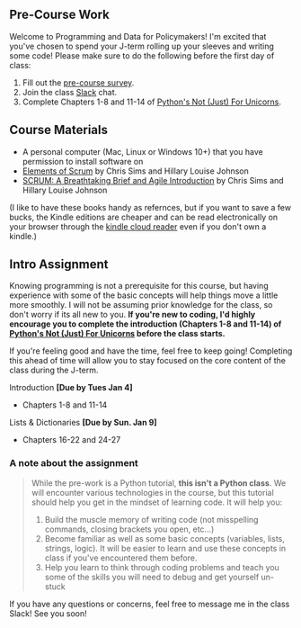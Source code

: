 ## Pre-Course Work

Welcome to Programming and Data for Policymakers! I'm excited that you've chosen to spend your J-term rolling up your sleeves and writing some code! Please make sure to do the following before the first day of class:

1. Fill out the [pre-course survey](https://docs.google.com/forms/d/e/1FAIpQLScyOF23yyI5G-JsZCRdy0nruKnXFmZzxzOlmXqAj2RS7zWiiw/viewform?usp=sf_link). 
2. Join the class [Slack](https://join.slack.com/t/code4policy/signup) chat.
3. Complete Chapters 1-8 and 11-14 of [Python's Not (Just) For Unicorns](http://littlecolumns.com/learn/python/).

## Course Materials

* A personal computer (Mac, Linux or Windows 10+) that you have permission to install software on
* [Elements of Scrum](https://www.amazon.com/gp/product/B004O0U74Q/ref=oh_aui_d_detailpage_o00_?ie=UTF8&psc=1) by Chris Sims and Hillary Louise Johnson
* [SCRUM: A Breathtaking Brief and Agile Introduction](https://www.amazon.com/Scrum-Breathtakingly-Brief-Agile-Introduction/dp/193796504X) by Chris Sims and Hillary Louise Johnson

(I like to have these books handy as refernces, but if you want to save a few bucks, the Kindle editions are cheaper and can be read electronically on your browser through the [kindle cloud reader](https://read.amazon.com/) even if you don't own a kindle.)
	
## Intro Assignment

Knowing programming is not a prerequisite for this course, but having experience with some of the basic concepts will help things move a little more smoothly. I will not be assuming prior knowledge for the class, so don't worry if its all new to you. **If you're new to coding, I'd highly encourage you to complete the introduction (Chapters 1-8 and 11-14) of [Python's Not (Just) For Unicorns](http://littlecolumns.com/learn/python/) before the class starts.**  

If you're feeling good and have the time, feel free to keep going! Completing this ahead of time will allow you to stay focused on the core content of the class during the J-term.

Introduction **[Due by Tues Jan 4]**

- Chapters 1-8 and 11-14

Lists & Dictionaries **[Due by Sun. Jan 9]**

- Chapters 16-22 and 24-27


### A note about the assignment
> While the pre-work is a Python tutorial, **this isn't a Python class**. We will encounter various technologies in the course, but this tutorial should help you get in the mindset of learning code. It will help you:
>
> 1. Build the muscle memory of writing code (not misspelling commands, closing brackets you open, etc...)
>2. Become familiar as well as some basic concepts (variables, lists, strings, logic). It will be easier to learn and use these concepts in class if you've encountered them before. 
>3. Help you learn to think through coding problems and teach you some of the skills you will need to debug and get yourself un-stuck

If you have any questions or concerns, feel free to message me in the class Slack! See you soon!

